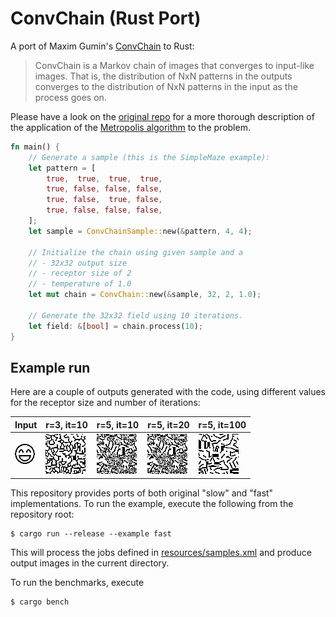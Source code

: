 # ConvChain (Rust Port)

A port of Maxim Gumin's [ConvChain] to Rust:
 
> ConvChain is a Markov chain of images that converges to input-like images.
> That is, the distribution of NxN patterns in the outputs converges to the distribution
> of NxN patterns in the input as the process goes on.

Please have a look on the [original repo](https://github.com/mxgmn/ConvChain) for a
more thorough description of the application of the [Metropolis algorithm] to the problem. 

```rust
fn main() {
    // Generate a sample (this is the SimpleMaze example):
    let pattern = [
        true,  true,  true,  true,
        true, false, false, false,
        true, false,  true, false,
        true, false, false, false,
    ];
    let sample = ConvChainSample::new(&pattern, 4, 4);

    // Initialize the chain using given sample and a
    // - 32x32 output size
    // - receptor size of 2
    // - temperature of 1.0
    let mut chain = ConvChain::new(&sample, 32, 2, 1.0);
    
    // Generate the 32x32 field using 10 iterations.
    let field: &[bool] = chain.process(10);
}
```

## Example run

Here are a couple of outputs generated with the code, using different values
for the receptor size and number of iterations:

| Input | r=3, it=10 | r=5, it=10 | r=5, it=20 | r=5, it=100 |  
|---|---|---|---|---|
| ![](resources/Smile.png) | ![](docs/smile-10-3.png) | ![](docs/smile-10-5.png) | ![](docs/smile-10-5.png) | ![](docs/smile-100-5.png) |

This repository provides ports of both original "slow" and "fast" implementations. 
To run the example, execute the following from the repository root:

```console
$ cargo run --release --example fast
```

This will process the jobs defined in [resources/samples.xml] and produce output images
in the current directory.

To run the benchmarks, execute

```console
$ cargo bench
```

[ConvChain]: https://github.com/mxgmn/ConvChain
[resources/samples.xml]: resources/samples.xml
[Metropolis algorithm]: https://en.wikipedia.org/wiki/Metropolis%E2%80%93Hastings_algorithm
